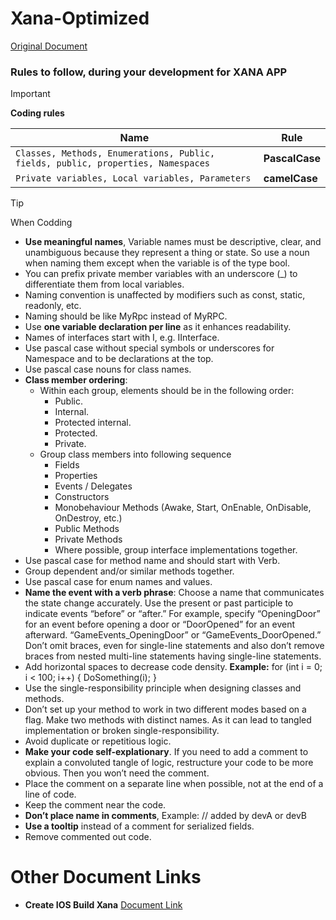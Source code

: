 # Xana-Optimized
[Original Document](https://docs.google.com/document/d/1Y-YLolfLzlI1WTw8sfxHS0GFKwmVQwcmWBnd0FixknU/edit?usp=sharing)
### Rules to follow, during your development for XANA APP

> [!Important]
> **Coding rules**

|  Name  | Rule |
| --- | --- |
| `Classes, Methods, Enumerations, Public, fields, public, properties, Namespaces` |  **PascalCase** |
| `Private variables, Local variables, Parameters` | **camelCase** |

> [!TIP]
> When Codding

- **Use meaningful names**, Variable names must be descriptive, clear, and unambiguous because they represent a thing or state. So use a noun when naming them except when the variable is of the type bool.
- You can prefix private member variables with an underscore (_) to differentiate them from local variables.
- Naming convention is unaffected by modifiers such as const, static, readonly, etc.
- Naming should be like MyRpc instead of MyRPC.
- Use **one variable declaration per line** as it enhances readability.
- Names of interfaces start with I, e.g. IInterface.
- Use pascal case without special symbols or underscores for Namespace and to be declarations at the top.
- Use pascal case nouns for class names.
- **Class member ordering**:
  - Within each group, elements should be in the following order:
    - Public.
    - Internal.
    - Protected internal.
    - Protected.
    - Private.
   - Group class members into following sequence
     - Fields 
     - Properties 
     - Events / Delegates 
     - Constructors
     - Monobehaviour Methods (Awake, Start, OnEnable, OnDisable, OnDestroy, etc.) 
     - Public Methods 
     - Private Methods
     - Where possible, group interface implementations together.
- Use pascal case for method name and should start with Verb. 
- Group dependent and/or similar methods together.
- Use pascal case for enum names and values.
- **Name the event with a verb phrase**: Choose a name that communicates the state change accurately. Use the present or past participle to indicate events “before” or “after.” For example, specify “OpeningDoor” for an event before opening a door or “DoorOpened” for an event afterward. “GameEvents_OpeningDoor” or “GameEvents_DoorOpened.”
Don’t omit braces, even for single-line statements and also don’t remove braces from nested multi-line statements having single-line statements.
- Add horizontal spaces to decrease code density.
  **Example:** for (int i = 0; i < 100; i++) { DoSomething(i); }
- Use the single-responsibility principle when designing classes and methods.
- Don’t set up your method to work in two different modes based on a flag. Make two methods with distinct names. As it can lead to tangled implementation or broken single-responsibility.
- Avoid duplicate or repetitious logic.
- **Make your code self-explationary**. If you need to add a comment to explain a convoluted tangle of logic, restructure your code to be more obvious. Then you won’t need the comment.
- Place the comment on a separate line when possible, not at the end of a line of code. 
- Keep the comment near the code.
- **Don’t place name in comments**, Example: // added by devA or devB
- **Use a tooltip** instead of a comment for serialized fields.
- Remove commented out code.

# Other Document Links
- **Create IOS Build Xana**
[Document Link]([https://docs.google.com/document/d/1Y-YLolfLzlI1WTw8sfxHS0GFKwmVQwcmWBnd0FixknU/edit?usp=sharing](https://docs.google.com/document/d/1M7ZI8oH9-gjBJ-zj8iKv-OftSxX3CUWjbjgQhy7j-7Y/edit?usp=sharing))

